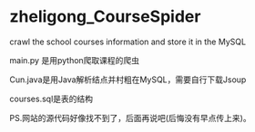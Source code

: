 # zheligong_CourseSpider
crawl the school courses information and store it in the MySQL

main.py 是用python爬取课程的爬虫

Cun.java是用Java解析结点并村粗在MySQL，需要自行下载Jsoup

courses.sql是表的结构

PS.网站的源代码好像找不到了，后面再说吧(后悔没有早点传上来)。
